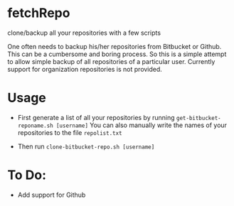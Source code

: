 # fetchRepo
clone/backup all your repositories with a few scripts

One often needs to backup his/her repositories from Bitbucket or Github. This can be a cumbersome and boring process. So this is a simple attempt to allow simple backup of all repositories of a particular user. Currently support for organization repositories is not provided. 

# Usage

* First generate a list of all your repositories by running `get-bitbucket-reponame.sh [username]`
You can also manually write the names of your repositories to the file `repolist.txt`

* Then run `clone-bitbucket-repo.sh [username]`

# To Do:

* Add support for Github
